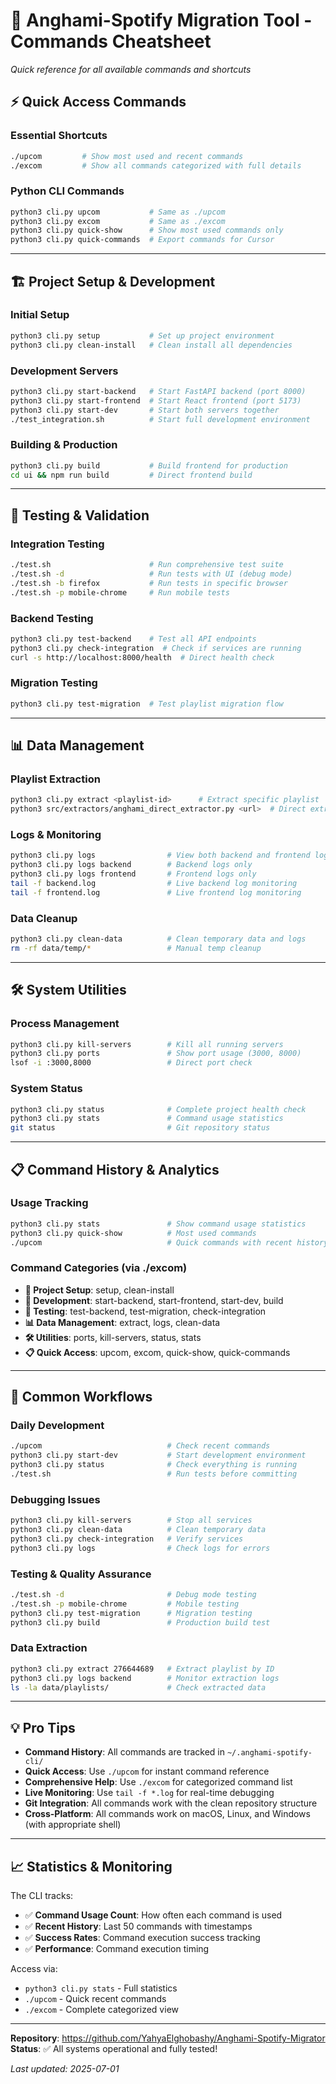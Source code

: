 # 🚀 Anghami-Spotify Migration Tool - Commands Cheatsheet

*Quick reference for all available commands and shortcuts*

## ⚡ Quick Access Commands

### Essential Shortcuts
```bash
./upcom         # Show most used and recent commands
./excom         # Show all commands categorized with full details
```

### Python CLI Commands
```bash
python3 cli.py upcom           # Same as ./upcom
python3 cli.py excom           # Same as ./excom
python3 cli.py quick-show      # Show most used commands only
python3 cli.py quick-commands  # Export commands for Cursor
```

---

## 🏗️ Project Setup & Development

### Initial Setup
```bash
python3 cli.py setup           # Set up project environment
python3 cli.py clean-install   # Clean install all dependencies
```

### Development Servers
```bash
python3 cli.py start-backend   # Start FastAPI backend (port 8000)
python3 cli.py start-frontend  # Start React frontend (port 5173)
python3 cli.py start-dev       # Start both servers together
./test_integration.sh          # Start full development environment
```

### Building & Production
```bash
python3 cli.py build           # Build frontend for production
cd ui && npm run build         # Direct frontend build
```

---

## 🧪 Testing & Validation

### Integration Testing
```bash
./test.sh                      # Run comprehensive test suite
./test.sh -d                   # Run tests with UI (debug mode)
./test.sh -b firefox           # Run tests in specific browser
./test.sh -p mobile-chrome     # Run mobile tests
```

### Backend Testing
```bash
python3 cli.py test-backend    # Test all API endpoints
python3 cli.py check-integration  # Check if services are running
curl -s http://localhost:8000/health  # Direct health check
```

### Migration Testing
```bash
python3 cli.py test-migration  # Test playlist migration flow
```

---

## 📊 Data Management

### Playlist Extraction
```bash
python3 cli.py extract <playlist-id>      # Extract specific playlist
python3 src/extractors/anghami_direct_extractor.py <url>  # Direct extraction
```

### Logs & Monitoring
```bash
python3 cli.py logs                # View both backend and frontend logs
python3 cli.py logs backend        # Backend logs only
python3 cli.py logs frontend       # Frontend logs only
tail -f backend.log                # Live backend log monitoring
tail -f frontend.log               # Live frontend log monitoring
```

### Data Cleanup
```bash
python3 cli.py clean-data          # Clean temporary data and logs
rm -rf data/temp/*                 # Manual temp cleanup
```

---

## 🛠️ System Utilities

### Process Management
```bash
python3 cli.py kill-servers        # Kill all running servers
python3 cli.py ports               # Show port usage (3000, 8000)
lsof -i :3000,8000                 # Direct port check
```

### System Status
```bash
python3 cli.py status              # Complete project health check
python3 cli.py stats               # Command usage statistics
git status                         # Git repository status
```

---

## 📋 Command History & Analytics

### Usage Tracking
```bash
python3 cli.py stats               # Show command usage statistics
python3 cli.py quick-show          # Most used commands
./upcom                            # Quick commands with recent history
```

### Command Categories (via ./excom)
- **🚀 Project Setup**: setup, clean-install
- **🔧 Development**: start-backend, start-frontend, start-dev, build
- **🧪 Testing**: test-backend, test-migration, check-integration
- **📊 Data Management**: extract, logs, clean-data
- **🛠️ Utilities**: ports, kill-servers, status, stats
- **📋 Quick Access**: upcom, excom, quick-show, quick-commands

---

## 🎯 Common Workflows

### Daily Development
```bash
./upcom                            # Check recent commands
python3 cli.py start-dev           # Start development environment
python3 cli.py status              # Check everything is running
./test.sh                          # Run tests before committing
```

### Debugging Issues
```bash
python3 cli.py kill-servers        # Stop all services
python3 cli.py clean-data          # Clean temporary data
python3 cli.py check-integration   # Verify services
python3 cli.py logs                # Check logs for errors
```

### Testing & Quality Assurance
```bash
./test.sh -d                       # Debug mode testing
./test.sh -p mobile-chrome         # Mobile testing
python3 cli.py test-migration      # Migration testing
python3 cli.py build               # Production build test
```

### Data Extraction
```bash
python3 cli.py extract 276644689   # Extract playlist by ID
python3 cli.py logs backend        # Monitor extraction logs
ls -la data/playlists/             # Check extracted data
```

---

## 💡 Pro Tips

- **Command History**: All commands are tracked in `~/.anghami-spotify-cli/`
- **Quick Access**: Use `./upcom` for instant command reference
- **Comprehensive Help**: Use `./excom` for categorized command list
- **Live Monitoring**: Use `tail -f *.log` for real-time debugging
- **Git Integration**: All commands work with the clean repository structure
- **Cross-Platform**: All commands work on macOS, Linux, and Windows (with appropriate shell)

---

## 📈 Statistics & Monitoring

The CLI tracks:
- ✅ **Command Usage Count**: How often each command is used
- ✅ **Recent History**: Last 50 commands with timestamps
- ✅ **Success Rates**: Command execution success tracking
- ✅ **Performance**: Command execution timing

Access via:
- `python3 cli.py stats` - Full statistics
- `./upcom` - Quick recent commands
- `./excom` - Complete categorized view

---

**Repository**: https://github.com/YahyaElghobashy/Anghami-Spotify-Migrator  
**Status**: ✅ All systems operational and fully tested!

*Last updated: 2025-07-01* 
